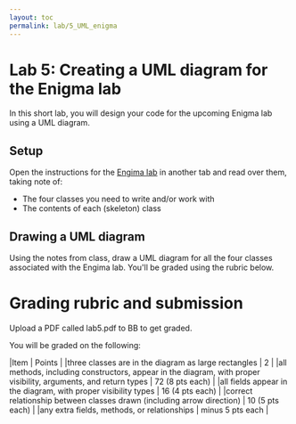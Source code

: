 ```yaml
---
layout: toc
permalink: lab/5_UML_enigma
---
```

# Lab 5: Creating a UML diagram for the Enigma lab

In this short lab, you will design your code for the upcoming Enigma lab using a UML diagram.

## Setup

Open the instructions for the [Engima lab](lab/6_enigma) in another tab and read over them, taking note of:

* The four classes you need to write and/or work with
* The contents of each (skeleton) class

## Drawing a UML diagram

Using the notes from class, draw a UML diagram for all the four classes associated with the Engima lab. You'll be graded using the rubric below.

# Grading rubric and submission

Upload a PDF called lab5.pdf to BB to get graded.

You will be graded on the following:

|Item | Points |
|three classes are in the diagram as large rectangles | 2 |
|all methods, including constructors, appear in the diagram, with proper visibility, arguments, and return types | 72 (8 pts each) |
|all fields appear in the diagram, with proper visibility types | 16 (4 pts each) |
|correct relationship between classes drawn (including arrow direction) | 10 (5 pts each) |
|any extra fields, methods, or relationships | minus 5 pts each |

